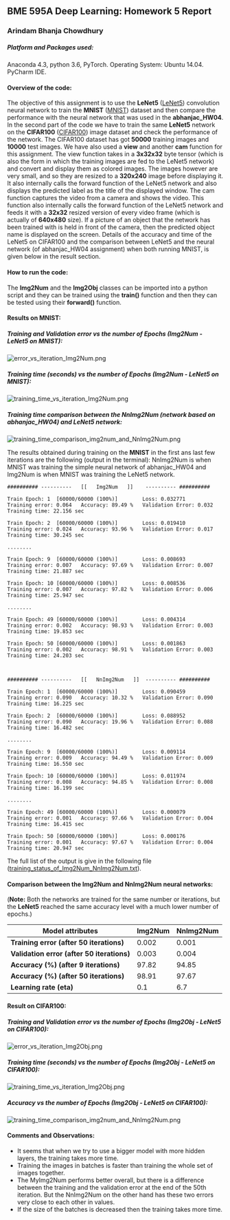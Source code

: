 
## BME 595A Deep Learning: Homework 5 Report

### Arindam Bhanja Chowdhury

##### Platform and Packages used:
Anaconda 4.3, python 3.6, PyTorch.
Operating System:   Ubuntu 14.04.
PyCharm IDE.

#### Overview of the code:
The objective of this assignment is to use the **LeNet5** ([LeNet5](http://yann.lecun.com/exdb/publis/pdf/lecun-01a.pdf)) convolution neural network to train the **MNIST** ([MNIST](http://yann.lecun.com/exdb/mnist/)) dataset and then compare the performance with the neural network that was used in the **abhanjac_HW04**. In the second part of the code we have to train the same **LeNet5** network on the **CIFAR100** ([CIFAR100](https://www.cs.toronto.edu/~kriz/cifar.html)) image dataset and check the performance of the network. The CIFAR100 dataset has got **50000** training images and **10000** test images. 
We have also used a **view** and another **cam** function for this assignment.
The view function takes in a **3x32x32** byte tensor (which is also the form in which the training images are fed to the LeNet5 network) and convert and display them as colored images. The images however are very small, and so they are resized to a **320x240** image before displaying it. It also internally calls the forward function of the LeNet5 network and also displays the predicted label as the title of the displayed window.
The cam function captures the video from a camera and shows the video. This function also internally calls the forward function of the LeNet5 network and feeds it with a **32x32** resized version of every video frame (which is actually of **640x480** size). If a picture of an object that the network has been trained with is held in front of the camera, then the predicted object name is displayed on the screen.
Details of the accuracy and time of the LeNet5 on CIFAR100 and the comparison between LeNet5 and the neural network (of abhanjac_HW04 assignment) when both running MNIST, is given below in the result section.

#### How to run the code:
The **Img2Num** and the **Img2Obj** classes can be imported into a python script and they can be trained using the **train()** function and then they can be tested using their **forward()** function.

#### Results on MNIST:

##### Training and Validation error vs the number of Epochs (Img2Num - LeNet5 on MNIST):
![error_vs_iteration_Img2Num.png](https://github.com/abhanjac/BME-595A-Deep-Learning-Course/blob/master/abhanjac_HW05/error_vs_epoch_img2num.png)

##### Training time (seconds) vs the number of Epochs (Img2Num - LeNet5 on MNIST):
![training_time_vs_iteration_Img2Num.png](https://github.com/abhanjac/BME-595A-Deep-Learning-Course/blob/master/abhanjac_HW05/training_time_vs_epoch_img2num.png)

##### Training time comparison between the NnImg2Num (network based on abhanjac_HW04) and LeNet5 network:
![training_time_comparison_img2num_and_NnImg2Num.png](https://github.com/abhanjac/BME-595A-Deep-Learning-Course/blob/master/abhanjac_HW05/training_time_comparison_img2num_and_NnImg2Num.png)


The results obtained during training on the **MNIST** in the first ans last few iterations are the following (output in the terminal):
NnImg2Num is when MNIST was training the simple neural network of abhanjac_HW04 and Img2Num is when MNIST was training the LeNet5 network.

```
########## ---------- 	[[   Img2Num   ]]	 ---------- ########## 

Train Epoch: 1	[60000/60000 (100%)]		Loss: 0.032771
Training error: 0.064 	Accuracy: 89.49 % 	Validation Error: 0.032 	Training time: 22.156 sec

Train Epoch: 2	[60000/60000 (100%)]		Loss: 0.019410
Training error: 0.024 	Accuracy: 93.96 % 	Validation Error: 0.017 	Training time: 30.245 sec

........

Train Epoch: 9	[60000/60000 (100%)]		Loss: 0.008693
Training error: 0.007 	Accuracy: 97.69 % 	Validation Error: 0.007 	Training time: 21.887 sec

Train Epoch: 10	[60000/60000 (100%)]		Loss: 0.008536
Training error: 0.007 	Accuracy: 97.82 % 	Validation Error: 0.006 	Training time: 25.947 sec

........

Train Epoch: 49	[60000/60000 (100%)]		Loss: 0.004314
Training error: 0.002 	Accuracy: 98.93 % 	Validation Error: 0.003 	Training time: 19.853 sec

Train Epoch: 50	[60000/60000 (100%)]		Loss: 0.001863
Training error: 0.002 	Accuracy: 98.91 % 	Validation Error: 0.003 	Training time: 24.203 sec



########## ---------- 	[[   NnImg2Num   ]]	 ---------- ########## 

Train Epoch: 1	[60000/60000 (100%)]		Loss: 0.090459
Training error: 0.090 	Accuracy: 10.32 % 	Validation Error: 0.090 	Training time: 16.225 sec

Train Epoch: 2	[60000/60000 (100%)]		Loss: 0.088952
Training error: 0.090 	Accuracy: 19.96 % 	Validation Error: 0.088 	Training time: 16.482 sec

........

Train Epoch: 9	[60000/60000 (100%)]		Loss: 0.009114
Training error: 0.009 	Accuracy: 94.49 % 	Validation Error: 0.009 	Training time: 16.550 sec

Train Epoch: 10	[60000/60000 (100%)]		Loss: 0.011974
Training error: 0.008 	Accuracy: 94.85 % 	Validation Error: 0.008 	Training time: 16.199 sec

........

Train Epoch: 49	[60000/60000 (100%)]		Loss: 0.000079
Training error: 0.001 	Accuracy: 97.66 % 	Validation Error: 0.004 	Training time: 16.415 sec

Train Epoch: 50	[60000/60000 (100%)]		Loss: 0.000176
Training error: 0.001 	Accuracy: 97.67 % 	Validation Error: 0.004 	Training time: 20.947 sec

```

The full list of the output is give in the following file ([training_status_of_Img2Num_NnImg2Num.txt](https://github.com/abhanjac/BME-595A-Deep-Learning-Course/blob/master/abhanjac_HW05/training_status_of_img2num_NnImg2Num.txt)).

#### Comparison between the Img2Num and NnImg2Num neural networks:
(**Note:** Both the networks are trained for the same number or iterations, but the **LeNet5** reached the same accuracy level with a much lower number of epochs.)

| Model attributes | Img2Num | NnImg2Num |
|---|---|---|
| **Training error (after 50 iterations)** | 0.002 | 0.001 |
| **Validation error (after 50 iterations)** | 0.003 | 0.004 |
| **Accuracy (%) (after 9 iterations)** | 97.82 | 94.85 |
| **Accuracy (%) (after 50 iterations)** | 98.91 | 97.67 |
| **Learning rate (eta)** | 0.1 | 6.7 |


#### Result on CIFAR100:

##### Training and Validation error vs the number of Epochs (Img2Obj - LeNet5 on CIFAR100):
![error_vs_iteration_Img2Obj.png](https://github.com/abhanjac/BME-595A-Deep-Learning-Course/blob/master/abhanjac_HW05/error_vs_epoch_img2obj.png)

##### Training time (seconds) vs the number of Epochs (Img2Obj - LeNet5 on CIFAR100):
![training_time_vs_iteration_Img2Obj.png](https://github.com/abhanjac/BME-595A-Deep-Learning-Course/blob/master/abhanjac_HW05/training_time_vs_epoch_img2obj.png)

##### Accuracy vs the number of Epochs (Img2Obj - LeNet5 on CIFAR100):
![training_time_comparison_img2num_and_NnImg2Num.png](https://github.com/abhanjac/BME-595A-Deep-Learning-Course/blob/master/abhanjac_HW05/accuracy_vs_epoch_img2obj.png)


#### Comments and Observations:
* It seems that when we try to use a bigger model with more hidden layers, the training takes more time.
* Training the images in batches is faster than training the whole set of images together.
* The MyImg2Num performs better overall, but there is a difference between the training and the validation error at the end of the 50th iteration. But the NnImg2Num on the other hand has these two errors very close to each other in values.
* If the size of the batches is decreased then the training takes more time.

